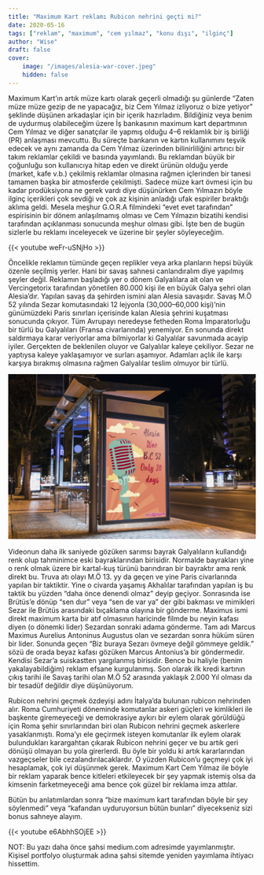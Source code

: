 ```yaml
---
title: "Maximum Kart reklamı Rubicon nehrini geçti mi?"
date: 2020-05-16
tags: ["reklam", "maximum", "cem yılmaz", "konu dışı", "ilginç"]
author: "Wise"
draft: false
cover:
    image: "/images/alesia-war-cover.jpeg"
    hidden: false
---
```

Maximum Kart’ın artık müze kartı olarak geçerli olmadığı şu günlerde “Zaten müze müze gezip de ne yapacağız, biz Cem Yılmaz izliyoruz o bize yetiyor” şeklinde düşünen arkadaşlar için bir içerik hazırladım. Bildiğiniz veya benim de uydurmuş olabileceğim üzere İş bankasının maximum kart departmının Cem Yılmaz ve diğer sanatçılar ile yapmış olduğu 4–6 reklamlık bir iş birliği (PR) anlaşması mevcuttu. Bu süreçte bankanın ve kartın kullanımını teşvik edecek ve aynı zamanda da Cem Yılmaz üzerinden bilinirliliğini artırıcı bir takım reklamlar çekildi ve basında yayımlandı. Bu reklamdan büyük bir çoğunluğu son kullanıcıya hitap eden ve direkt ürünün olduğu yerde (market, kafe v.b.) çekilmiş reklamlar olmasına rağmen içlerinden bir tanesi tamamen başka bir atmosferde çekilmişti. Sadece müze kart övmesi için bu kadar prodüksiyona ne gerek vardı diye düşünürken Cem Yılmazın böyle ilginç içerikleri çok sevdiği ve çok az kişinin anladığı ufak espiriler bıraktığı aklıma geldi. Mesela meşhur G.O.R.A filmindeki “evet evet tarafından” espirisinin bir dönem anlaşılmamış olması ve Cem Yılmazın bizatihi kendisi tarafından açıklanması sonucunda meşhur olması gibi. İşte ben de bugün sizlerle bu reklamı inceleyecek ve üzerine bir şeyler söyleyeceğim.

{{< youtube weFr-uSNjHo >}}

Öncelikle reklamın tümünde geçen replikler veya arka planların hepsi büyük özenle seçilmiş yerler. Hani bir savaş sahnesi canlandıralım diye yapılmış şeyler değil. Reklamın başladığı yer o dönem Galyalılara ait olan ve Vercingetorix tarafından yönetilen 80.000 kişi ile en büyük Galya şehri olan Alesia’dır. Yapılan savaş da şehirden ismini alan Alesia savaşıdır. Savaş M.Ö 52 yılında Sezar komutasındaki 12 lejyonla (30,000–60,000 kişi)’nin günümüzdeki Paris sınırları içerisinde kalan Alesia şehrini kuşatması sonucunda çıkıyor. Tüm Avrupayı neredeyse fetheden Roma İmparatorluğu bir türlü bu Galyalıları (Fransa civarlarında) yenemiyor. En sonunda direkt saldırmaya karar veriyorlar ama bilmiyorlar ki Galyalılar savunmada acayip iyiler. Gerçekten de beklenilen oluyor ve Galyalılar kaleye çekiliyor. Sezar ne yaptıysa kaleye yaklaşamıyor ve surları aşamıyor. Adamları açlık ile karşı karşıya bırakmış olmasına rağmen Galyalılar teslim olmuyor bir türlü.

![](/images/maximum-kart-afis.jpeg)

Videonun daha ilk saniyede gözüken sarımsı bayrak Galyalıların kullandığı renk olup tahminimce eski bayraklarından birisidir. Normalde bayrakları yine o renk olmak üzere bir kartal-kuş türünü barındıran bir bayraktır ama renk direkt bu. Truva atı olayı M.Ö 13. yy da geçen ve yine Paris civarlarında yapılan bir taktiktir. Yine o civarda yaşamış Akhalılar tarafından yapılan iş bu taktik bu yüzden “daha önce denendi olmaz” deyip geçiyor. Sonrasında ise Brütüs’e dönüp “sen dur” veya “sen de var ya” der gibi bakması ve mimikleri Sezar ile Brütüs arasındaki bıçaklama olayına bir gönderme. Maximus ismi direkt maximum karta bir atıf olmasının haricinde filmde bu neyin kafası diyen (o dönemki lider) Sezardan sonraki adama gönderme. Tam adı Marcus Maximus Aurelius Antoninus Augustus olan ve sezardan sonra hüküm süren bir lider. Sonunda geçen “Biz buraya Sezarı övmeye değil gömmeye geldik.” sözü de orada beyaz kafası gözüken Marcus Antonius’a bir göndermedir. Kendisi Sezar’a suiskastten yargılanmış birisidir. Bence bu haliyle (benim yakalayabildiğim) reklam efsane kurgulanmış. Son olarak ilk kredi kartının çıkış tarihi ile Savaş tarihi olan M.Ö 52 arasında yaklaşık 2.000 Yıl olması da bir tesadüf değildir diye düşünüyorum.

Rubicon nehrini geçmek özdeyişi adını İtalya’da bulunan rubicon nehrinden alır. Roma Cumhuriyeti döneminde komutanlar askeri güçleri ve kimlikleri ile başkente giremeyeceği ve demokrasiye aykırı bir eylem olarak görüldüğü için Roma şehir sınırlarından biri olan Rubicon nehrini geçmek askerlere yasaklanmıştı. Roma’yı ele geçirmek isteyen komutanlar ilk eylem olarak bulundukları karargahtan çıkarak Rubicon nehrini geçer ve bu artık geri dönüşü olmayan bu yola girerlerdi. Bu öyle bir yoldu ki artık kararlarından vazgeçseler bile cezalandırılacaklardır. O yüzden Rubicon’u geçmeyi çok iyi hesaplamak, çok iyi düşünmek gerek. Maximum Kart Cem Yılmaz ile böyle bir reklam yaparak bence kitleleri etkileyecek bir şey yapmak istemiş olsa da kimsenin farketmeyeceği ama bence çok güzel bir reklama imza attılar.

Bütün bu anlatımlardan sonra “bize maximum kart tarafından böyle bir şey söylenmedi” veya “kafandan uyduruyorsun bütün bunları” diyecekseniz sizi bonus sahneye alayım.

{{< youtube e6AbhhSOjEE >}}

NOT: Bu yazı daha önce şahsi medium.com adresimde yayımlanmıştır. Kişisel portfolyo oluşturmak adına şahsi sitemde yeniden yayımlama ihtiyacı hissettim.
